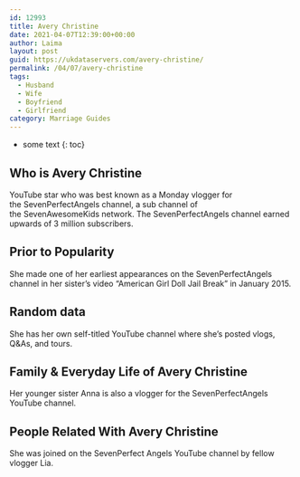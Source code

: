 ```yaml
---
id: 12993
title: Avery Christine
date: 2021-04-07T12:39:00+00:00
author: Laima
layout: post
guid: https://ukdataservers.com/avery-christine/
permalink: /04/07/avery-christine
tags:
  - Husband
  - Wife
  - Boyfriend
  - Girlfriend
category: Marriage Guides
---
```


* some text
{: toc}


## Who is Avery Christine
                  
                  
                  
YouTube star who was best known as a Monday vlogger for the SevenPerfectAngels channel, a sub channel of the SevenAwesomeKids network. The SevenPerfectAngels channel earned upwards of 3 million subscribers. 
                  
              
            
              
            
                
                
                
## Prior to Popularity
                  
                  
                  
She made one of her earliest appearances on the SevenPerfectAngels channel in her sister&#8217;s video &#8220;American Girl Doll Jail Break&#8221; in January 2015. 
                  
              
            
              
            
                
                
                
## Random data
                  
                  
                  
She has her own self-titled YouTube channel where she&#8217;s posted vlogs, Q&As, and tours.
                  
              
            
              
            
                
                
                
## Family & Everyday Life of Avery Christine
                  
                  
                  
Her younger sister Anna is also a vlogger for the SevenPerfectAngels YouTube channel.
                  
              
            
              
            
                
                
                
## People Related With Avery Christine
                  
                  
                  
She was joined on the SevenPerfect Angels YouTube channel by fellow vlogger Lia.
                  
              
            
              
            
                
              
            
              
              
            
            
              
            
          
          
          